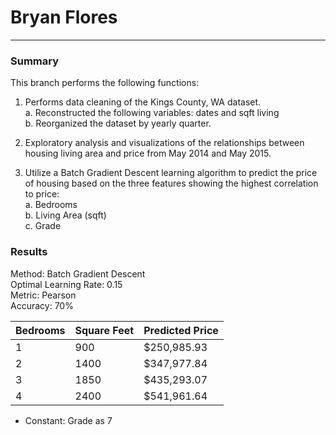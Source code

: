 # Bryan Flores
---------------------------------------------
### Summary 
This branch performs the following functions:
   1. Performs data cleaning of the Kings County, WA dataset. <br>
       a. Reconstructed the following variables: dates and sqft living <br>
       b. Reorganized the dataset by yearly quarter.<br>
       
   2. Exploratory analysis and visualizations of the relationships between housing living area and price from May 2014 and May 2015.<br>
   
   3. Utilize a Batch Gradient Descent learning algorithm to predict the price of housing based on the three features showing the highest correlation to price:<br>
       a. Bedrooms<br>
       b. Living Area (sqft)<br>
       c. Grade

### Results
Method: Batch Gradient Descent <br>
Optimal Learning Rate: 0.15 <br>
Metric: Pearson <br>
Accuracy: 70% <br>

Bedrooms | Square Feet | Predicted Price
--- | --- | ---
1 | 900 | $250,985.93
2 | 1400 | $347,977.84
3 | 1850 | $435,293.07
4 | 2400 | $541,961.64
- Constant: Grade as 7
